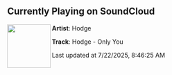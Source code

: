 ## Currently Playing on SoundCloud

[<img align="left" width="100" src="https://i1.sndcdn.com/artworks-JXrLwG653eOYO8yz-c7v8Cw-t500x500.jpg">](https://soundcloud.com/forgottenscousehouse/hodge-only-you)

**Artist**: Hodge 

**Track**: Hodge - Only You

Last updated at 7/22/2025, 8:46:25 AM
